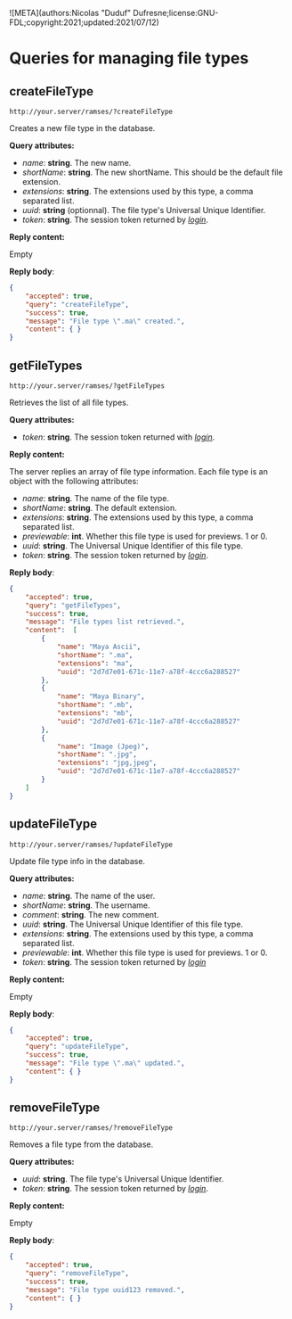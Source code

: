 ![META](authors:Nicolas "Duduf" Dufresne;license:GNU-FDL;copyright:2021;updated:2021/07/12)

# Queries for managing file types

## createFileType

`http://your.server/ramses/?createFileType`

Creates a new file type in the database.

**Query attributes:**

- *name*: **string**. The new name.
- *shortName*: **string**. The new shortName. This should be the default file extension.
- *extensions*: **string**. The extensions used by this type, a comma separated list.
- *uuid*: **string** (optionnal). The file type's Universal Unique Identifier.
- *token*: **string**. The session token returned by [*login*](general.md#login).

**Reply content:**

Empty

**Reply body**:

```json
{
    "accepted": true,
    "query": "createFileType",
    "success": true,
    "message": "File type \".ma\" created.",
    "content": { }
}
```

## getFileTypes

`http://your.server/ramses/?getFileTypes`

Retrieves the list of all file types.

**Query attributes:**

- *token*: **string**. The session token returned with [*login*](general.md#login).

**Reply content:**

The server replies an array of file type information. Each file type is an object with the following attributes:

- *name*: **string**. The name of the file type.
- *shortName*: **string**. The default extension.
- *extensions*: **string**. The extensions used by this type, a comma separated list.
- *previewable*: **int**. Whether this file type is used for previews. 1 or 0.
- *uuid*: **string**. The Universal Unique Identifier of this file type.
- *token*: **string**. The session token returned by [*login*](general.md#login).

**Reply body**:

```json
{
    "accepted": true,
    "query": "getFileTypes",
    "success": true,
    "message": "File types list retrieved.",
    "content":  [
        {
            "name": "Maya Ascii",
            "shortName": ".ma",
            "extensions": "ma",
            "uuid": "2d7d7e01-671c-11e7-a78f-4ccc6a288527"
        },
        {
            "name": "Maya Binary",
            "shortName": ".mb",
            "extensions": "mb",
            "uuid": "2d7d7e01-671c-11e7-a78f-4ccc6a288527"
        },
        {
            "name": "Image (Jpeg)",
            "shortName": ".jpg",
            "extensions": "jpg,jpeg",
            "uuid": "2d7d7e01-671c-11e7-a78f-4ccc6a288527"
        }
    ]
}
```

## updateFileType

`http://your.server/ramses/?updateFileType`

Update file type info in the database.

**Query attributes:**

- *name*: **string**. The name of the user.
- *shortName*: **string**. The username.
- *comment*: **string**. The new comment.
- *uuid*: **string**. The Universal Unique Identifier of this file type.
- *extensions*: **string**. The extensions used by this type, a comma separated list.
- *previewable*: **int**. Whether this file type is used for previews. 1 or 0.
- *token*: **string**. The session token returned by [*login*](general.md#login)

**Reply content:**

Empty

**Reply body**:

```json
{
    "accepted": true,
    "query": "updateFileType",
    "success": true,
    "message": "File type \".ma\" updated.",
    "content": { }
}
```

## removeFileType

`http://your.server/ramses/?removeFileType`

Removes a file type from the database.

**Query attributes:**

- *uuid*: **string**. The file type's Universal Unique Identifier.
- *token*: **string**. The session token returned by [*login*](general.md#login).

**Reply content:**

Empty

**Reply body**:

```json
{
    "accepted": true,
    "query": "removeFileType",
    "success": true,
    "message": "File type uuid123 removed.",
    "content": { }
}
```
